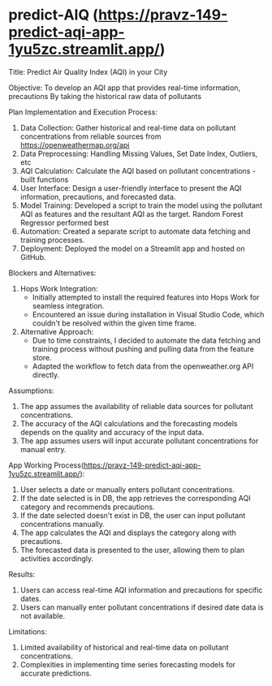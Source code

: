 # predict-AIQ  (https://pravz-149-predict-aqi-app-1yu5zc.streamlit.app/)
Title: Predict Air Quality Index (AQI) in your City

Objective: To develop an AQI app that provides real-time information, precautions
By taking the historical raw data of pollutants

Plan Implementation and Execution Process:
1. Data Collection: Gather historical and real-time data on pollutant concentrations from reliable sources from https://openweathermap.org/api
2. Data Preprocessing: Handling Missing Values, Set Date Index, Outliers, etc
3. AQI Calculation: Calculate the AQI based on pollutant concentrations - built functions
4. User Interface: Design a user-friendly interface to present the AQI information, precautions, and forecasted data.
5. Model Training: Developed a script to train the model using the pollutant AQI as features and the resultant AQI as the target. Random Forest Regressor performed best 
6. Automation: Created a separate script to automate data fetching and training processes.
7. Deployment: Deployed the model on a Streamlit app and hosted on GitHub.

Blockers and Alternatives:
1. Hops Work Integration:
   - Initially attempted to install the required features into Hops Work for seamless integration.
   - Encountered an issue during installation in Visual Studio Code, which couldn't be resolved within the given time frame.
2. Alternative Approach:
   - Due to time constraints, I decided to automate the data fetching and training process without pushing and pulling data from the feature store.
   - Adapted the workflow to fetch data from the openweather.org API directly.

Assumptions:
1. The app assumes the availability of reliable data sources for pollutant concentrations.
2. The accuracy of the AQI calculations and the forecasting models depends on the quality and accuracy of the input data.
3. The app assumes users will input accurate pollutant concentrations for manual entry.

App Working Process(https://pravz-149-predict-aqi-app-1yu5zc.streamlit.app/):
1. User selects a date or manually enters pollutant concentrations.
2. If the date selected is in DB, the app retrieves the corresponding AQI category and recommends precautions.
3. If the date selected doesn't exist in DB, the user can input pollutant concentrations manually.
4. The app calculates the AQI and displays the category along with precautions.
5. The forecasted data is presented to the user, allowing them to plan activities accordingly.

Results:
1. Users can access real-time AQI information and precautions for specific dates.
2. Users can manually enter pollutant concentrations if desired date data is not available.

Limitations:
1. Limited availability of historical and real-time data on pollutant concentrations.
2. Complexities in implementing time series forecasting models for accurate predictions.

